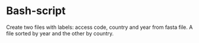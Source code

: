 # Bash-script
Create two files with labels: access code, country and year from fasta file. A file sorted by year and the other by country.

